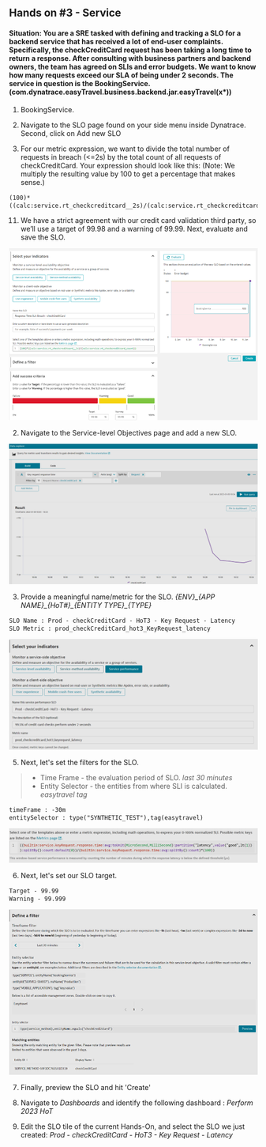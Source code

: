 ## Hands on #3 - Service

#### Situation: You are a SRE tasked with defining and tracking a SLO for a backend service that has received a lot of end-user complaints. Specifically, the checkCreditCard request has been taking a long time to return a response. After consulting with business partners and backend owners, the team has agreed on SLIs and error budgets. We want to know how many requests exceed our SLA of being under 2 seconds. The service in question is the BookingService. (com.dynatrace.easyTravel.business.backend.jar.easyTravel(x*))

1. BookingService.



9. Navigate to the SLO page found on your side menu inside Dynatrace. Second, click on Add new SLO

10. For our metric expression, we want to divide the total number of requests in breach (<=2s) by the total count of all requests of checkCreditCard. Your expression should look like this: (Note: We multiply the resulting value by 100 to get a percentage that makes sense.)

```
(100)*((calc:service.rt_checkcreditcard__2s)/(calc:service.rt_checkcreditcard_count))
```

11. We have a strict agreement with our credit card validation third party, so we’ll use a target of 99.98 and a warning of 99.99. Next, evaluate and save the SLO. 

![](../../assets/images/ex33im4.png)

2. Navigate to the Service-level Objectives page and add a new SLO. 

![](../../assets/images/handson3_2.png)

3. Provide a meaningful name/metric for the SLO. *{ENV}\_{APP NAME}\_{HoT#}\_{ENTITY TYPE}\_{TYPE}*

```
SLO Name : Prod - checkCreditCard - HoT3 - Key Request - Latency
SLO Metric : prod_checkCreditCard_hot3_KeyRequest_latency
```

![](../../assets/images/handson3_4.png)


5. Next, let's set the filters for the SLO.
> - Time Frame - the evaluation period of SLO. *last 30 minutes* </br>
> - Entity Selector - the entities from where SLI is calculated. *easytravel tag*</br>

```
timeFrame : -30m
entitySelector : type("SYNTHETIC_TEST"),tag(easytravel)
```

![](../../assets/images/handson3_5.png)

6. Next, let's set our SLO target.

```
Target - 99.99
Warning - 99.999
```

![](../../assets/images/handson3_6.png)

7. Finally, preview the SLO and hit 'Create'

8. Navigate to *Dashboards* and identify the following dashboard : *Perform 2023 HoT*

9. Edit the SLO tile of the current Hands-On, and select the SLO we just created: *Prod - checkCreditCard - HoT3 - Key Request - Latency*